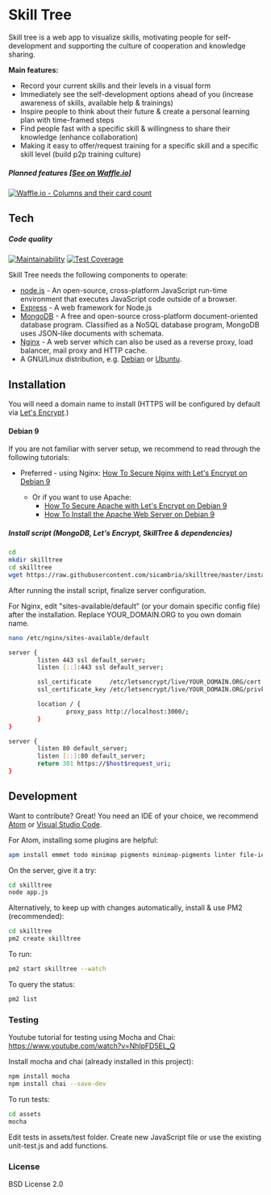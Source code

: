 # Skill Tree

Skill tree is a web app to visualize skills, motivating people for self-development and supporting the culture of cooperation and knowledge sharing.

**Main features:**
  - Record your current skills and their levels in a visual form
  - Immediately see the self-development options ahead of you (increase awareness of skills, available help & trainings)
  - Inspire people to think about their future & create a personal learning plan with time-framed steps
  - Find people fast with a specific skill & willingness to share their knowledge (enhance collaboration)
  - Making it easy to offer/request training for a specific skill and a specific skill level (build p2p training culture)

##### Planned features [[See on Waffle.io]](https://waffle.io/sicambria/skilltree)

  [![Waffle.io - Columns and their card count](https://badge.waffle.io/sicambria/skilltree.svg?columns=inbox,backlog,in%20progress)](https://waffle.io/sicambria/skilltree)

## Tech

##### Code quality

[![Maintainability](https://api.codeclimate.com/v1/badges/0315c0b0650106013493/maintainability)](https://codeclimate.com/github/sicambria/skilltree/maintainability)
[![Test Coverage](https://api.codeclimate.com/v1/badges/0315c0b0650106013493/test_coverage)](https://codeclimate.com/github/sicambria/skilltree/test_coverage)



Skill Tree needs the following components to operate:

* [node.js] - An open-source, cross-platform JavaScript run-time environment that executes JavaScript code outside of a browser.
* [Express] - A web framework for Node.js
* [MongoDB] - A free and open-source cross-platform document-oriented database program. Classified as a NoSQL database program, MongoDB uses JSON-like documents with schemata.
* [Nginx] - A web server which can also be used as a reverse proxy, load balancer, mail proxy and HTTP cache.
* A GNU/Linux distribution, e.g. [Debian] or [Ubuntu].

## Installation

You will need a domain name to install (HTTPS will be configured by default via [Let's Encrypt].)

#### Debian 9

If you are not familiar with server setup, we recommend to read through the following tutorials:
* Preferred - using Nginx: [How To Secure Nginx with Let's Encrypt on Debian 9]


  * Or if you want to use Apache:
    * [How To Secure Apache with Let's Encrypt on Debian 9]
    * [How To Install the Apache Web Server on Debian 9]


##### Install script (MongoDB, Let's Encrypt, SkillTree & dependencies)
  ```sh
  cd
  mkdir skilltree
  cd skilltree
  wget https://raw.githubusercontent.com/sicambria/skilltree/master/install/skilltree_install_debian9.sh ; chmod +x skilltree_install_debian9.sh ; nano skilltree_install_debian9.sh
  ```


  After running the install script, finalize server configuration.

  For Nginx, edit "sites-available/default" (or your domain specific config file) after the installation. Replace YOUR_DOMAIN.ORG to you own domain name.

  ```sh
  nano /etc/nginx/sites-available/default
  ```


  ```sh
  server {
          listen 443 ssl default_server;
          listen [::]:443 ssl default_server;

          ssl_certificate     /etc/letsencrypt/live/YOUR_DOMAIN.ORG/cert.pem;
          ssl_certificate_key /etc/letsencrypt/live/YOUR_DOMAIN.ORG/privkey.pem;

          location / {
                  proxy_pass http://localhost:3000/;
          }
  }

  server {
          listen 80 default_server;
          listen [::]:80 default_server;
          return 301 https://$host$request_uri;
  }
  ```


## Development

Want to contribute? Great!
You need an IDE of your choice, we recommend [Atom] or [Visual Studio Code].

For Atom, installing some plugins are helpful:

```sh
apm install emmet todo minimap pigments minimap-pigments linter file-icons git-diff atom-beautify ask-stack highlight-selected
```

On the server, give it a try:

```sh
cd skilltree
node app.js
```

Alternatively, to keep up with changes automatically, install & use PM2 (recommended):
```sh
cd skilltree
pm2 create skilltree
```
To run:
```sh
pm2 start skilltree --watch
```
To query the status:
```sh
pm2 list
```

### Testing

Youtube tutorial for testing using Mocha and Chai:
https://www.youtube.com/watch?v=NhlpFD5EL_Q

Install mocha and chai (already installed in this project):
```sh
npm install mocha
npm install chai --save-dev
```

To run tests:
```sh
cd assets
mocha
```

Edit tests in assets/test folder. Create new JavaScript file or use the existing unit-test.js and add functions.


### License

BSD License 2.0


[//]: # (These are reference links used in the body of this note and get stripped out when the markdown processor does its job. There is no need to format nicely because it shouldn't be seen. Thanks SO - https://stackoverflow.com/questions/4823468/store-comments-in-markdown-syntax)

   [node.js]: <https://nodejs.org>
   [MongoDB]: <https://www.mongodb.com/>
   [Express]: <https://expressjs.com/>
   [Nginx]: <https://www.nginx.com/>
   [Visual Studio Code]: <https://code.visualstudio.com/>
   [Atom]: <https://github.com/atom/atom>
   [Debian]: <https://www.debian.org/>
   [Ubuntu]: <https://www.ubuntu.com/>
   [Let's Encrypt]: <https://letsencrypt.org/>
   [How To Secure Nginx with Let's Encrypt on Debian 9]: <https://www.digitalocean.com/community/tutorials/how-to-secure-nginx-with-let-s-encrypt-on-debian-9>
   [How To Secure Apache with Let's Encrypt on Debian 9]: <https://www.digitalocean.com/community/tutorials/how-to-secure-apache-with-let-s-encrypt-on-debian-9>
   [How To Install the Apache Web Server on Debian 9]: <https://www.digitalocean.com/community/tutorials/how-to-install-the-apache-web-server-on-debian-9>

